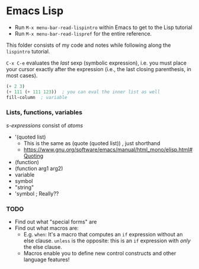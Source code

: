 # Emacs Lisp

- Run `M-x menu-bar-read-lispintro` within Emacs to get to the Lisp tutorial
- Run `M-x menu-bar-read-lispref` for the entire reference.

This folder consists of my code and notes while following along the `lispintro` tutorial.

`C-x C-e` evaluates the *last* sexp (symbolic expression), i.e. you must place your cursor exactly after the expression (i.e., the last closing parenthesis, in most cases).

```lisp
(+ 2 3)
(+ 111 (+ 111 123))  ; you can eval the inner list as well
fill-column  ; variable
```

### Lists, functions, variables

*s-expressions* consist of *atoms*

- '(quoted list)
  - This is the same as (quote (quoted list)) , just shorthand
  - https://www.gnu.org/software/emacs/manual/html_mono/elisp.html#Quoting
- (function)
- (function arg1 arg2)
- variable
- symbol
- "string"
- 'symbol  ; Really??

### TODO

- Find out what "special forms" are
- Find out what macros are:
  - E.g. `when`: It's a macro that computes an `if` expression without an else clause. `unless` is the opposite: this is an `if` expression with *only* the else clause.
  - Macros enable you to define new control constructs and other language features!
